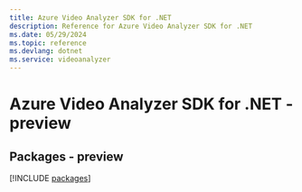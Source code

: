 ```yaml
---
title: Azure Video Analyzer SDK for .NET
description: Reference for Azure Video Analyzer SDK for .NET
ms.date: 05/29/2024
ms.topic: reference
ms.devlang: dotnet
ms.service: videoanalyzer
---
```

# Azure Video Analyzer SDK for .NET - preview
## Packages - preview
[!INCLUDE [packages](video-analyzer-index.md)]